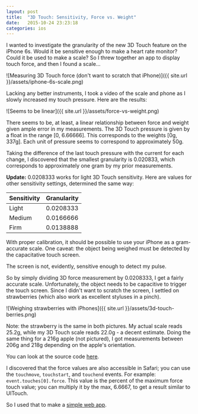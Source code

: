 ```yaml
---
layout: post
title:  "3D Touch: Sensitivity, Force vs. Weight"
date:   2015-10-24 23:23:18
categories: ios
---
```


I wanted to investigate the granularity of the new 3D Touch feature on the iPhone 6s. Would it be sensitive enough to make a heart rate monitor? Could it be used to make a scale? So I threw together an app to display touch force, and then I found a scale...

![Measuring 3D Touch force (don't want to scratch that iPhone)]({{ site.url }}/assets/iphone-6s-scale.png)

Lacking any better instruments, I took a video of the scale and phone as I slowly increased my touch pressure. Here are the results:

![Seems to be linear]({{ site.url }}/assets/force-vs-weight.png)

There seems to be, at least, a linear relationship between force and weight given ample error in my measurements. The 3D Touch pressure is given by a float in the range [0, 6.66666]. This corresponds to the weights [0g, 337g]. Each unit of pressure seems to correspond to approximately 50g.

Taking the difference of the last touch pressure with the current for each change, I discovered that the smallest granularity is 0.020833, which corresponds to approximately one gram by my prior measurements.

**Update:** 0.0208333 works for light 3D Touch sensitivity. Here are values for other sensitivity settings, determined the same way:

Sensitivity | Granularity
------- | --------
Light | 0.0208333
Medium | 0.0166666
Firm | 0.0138888

With proper calibration, it should be possible to use your iPhone as a gram-accurate scale. One caveat: the object being weighed must be detected by the capacitative touch screen. 

The screen is not, evidently, sensitive enough to detect my pulse.  

So by simply dividing 3D force measurement by 0.0208333, I get a fairly accurate scale. Unfortunately, the object needs to be capacitive to trigger the touch screen. Since I didn't want to scratch the screen, I settled on strawberries (which also work as excellent styluses in a pinch). 

![Weighing strawberries with iPhones]({{ site.url }}/assets/3d-touch-berries.png)

Note: the strawberry is the same in both pictures. My actual scale reads 25.2g, while my 3D Touch scale reads 22.0g - a decent estimate. Doing the same thing for a 216g apple (not pictured), I got measurements between 206g and 218g depending on the apple's orientation.

You can look at the source code [here](https://github.com/ashertrockman/TouchScale).

I discovered that the force values are also accessible in Safari; you can use the `touchmove`, `touchstart`, and `touchend` events. For example: `event.touches[0].force`.  This value is the percent of the maximum force touch value; you can multiply it by the max, 6.6667, to get a result similar to UITouch.

So I used that to make a [simple web app](http://touchscale.co).
